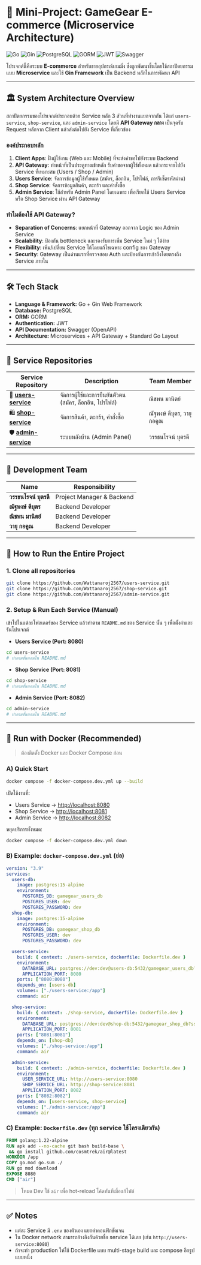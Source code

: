 # 🚀 Mini-Project: GameGear E-commerce (Microservice Architecture)

![Go](https://img.shields.io/badge/Go-1.24.6-00ADD8?style=for-the-badge\&logo=go)
![Gin](https://img.shields.io/badge/Gin-Framework-008ECF?style=for-the-badge\&logo=go)
![PostgreSQL](https://img.shields.io/badge/PostgreSQL-4169E1?style=for-the-badge\&logo=postgresql)
![GORM](https://img.shields.io/badge/GORM-B93527?style=for-the-badge)
![JWT](https://img.shields.io/badge/Auth-JWT-FF6F00?style=for-the-badge)
![Swagger](https://img.shields.io/badge/API-Swagger-85EA2D?style=for-the-badge\&logo=swagger)

โปรเจกต์นี้คือระบบ **E-commerce** สำหรับขายอุปกรณ์เกมมิ่ง ซึ่งถูกพัฒนาขึ้นโดยใช้สถาปัตยกรรมแบบ **Microservice** และใช้ **Gin Framework** เป็น Backend หลักในการพัฒนา API

---

## 🏛️ System Architecture Overview

สถาปัตยกรรมของโปรเจกต์ประกอบด้วย Service หลัก 3 ส่วนที่ทำงานแยกจากกัน ได้แก่ `users-service`, `shop-service`, และ `admin-service` โดยมี **API Gateway กลาง** เป็นจุดรับ Request หลักจาก Client แล้วส่งต่อไปยัง Service ที่เกี่ยวข้อง

### องค์ประกอบหลัก

1. **Client Apps**: ฝั่งผู้ใช้งาน (Web และ Mobile) ที่จะส่งคำขอไปยังระบบ Backend
2. **API Gateway**: ทำหน้าที่เป็นประตูทางเข้าหลัก รับคำขอจากผู้ใช้ทั้งหมด แล้วกระจายไปยัง Service ที่เหมาะสม (Users / Shop / Admin)
3. **Users Service**: จัดการข้อมูลผู้ใช้ทั้งหมด (สมัคร, ล็อกอิน, โปรไฟล์, การรีเซ็ตรหัสผ่าน)
4. **Shop Service**: จัดการข้อมูลสินค้า, ตะกร้า และคำสั่งซื้อ
5. **Admin Service**: ใช้สำหรับ Admin Panel โดยเฉพาะ เพื่อเรียกใช้ Users Service หรือ Shop Service ผ่าน API Gateway

### ทำไมต้องใช้ API Gateway?

* **Separation of Concerns**: แยกหน้าที่ Gateway ออกจาก Logic ของ Admin Service
* **Scalability**: ป้องกัน bottleneck และรองรับการเพิ่ม Service ใหม่ ๆ ได้ง่าย
* **Flexibility**: เพิ่ม/เปลี่ยน Service ได้โดยแก้ไขเฉพาะ config ของ Gateway
* **Security**: Gateway เป็นด่านแรกที่ตรวจสอบ Auth และป้องกันการเข้าถึงโดยตรงถึง Service ภายใน

---

## 🛠️ Tech Stack

* **Language & Framework:** Go + Gin Web Framework
* **Database:** PostgreSQL
* **ORM:** GORM
* **Authentication:** JWT
* **API Documentation:** Swagger (OpenAPI)
* **Architecture:** Microservices + API Gateway + Standard Go Layout

---

## 📂 Service Repositories

| Service Repository                                                           | Description                                             | Team Member                |
| ---------------------------------------------------------------------------- | ------------------------------------------------------- | -------------------------- |
| 👤 **[users-service](https://github.com/Wattanaroj2567/users-service.git)**  | จัดการผู้ใช้และการยืนยันตัวตน (สมัคร, ล็อกอิน, โปรไฟล์) | ณิชพน มานิตย์              |
| 🛍️ **[shop-service](https://github.com/Wattanaroj2567/shop-service.git)**   | จัดการสินค้า, ตะกร้า, คำสั่งซื้อ                        | ณัฐพงษ์ ดีบุตร, วายุ กอคูณ |
| 🛡️ **[admin-service](https://github.com/Wattanaroj2567/admin-service.git)** | ระบบหลังบ้าน (Admin Panel)                              | วรรธนโรจน์ บุตรดี          |

---

## 🤝 Development Team

| Name                  | Responsibility            |
| --------------------- | ------------------------- |
| **วรรธนโรจน์ บุตรดี** | Project Manager & Backend |
| **ณัฐพงษ์ ดีบุตร**    | Backend Developer         |
| **ณิชพน มานิตย์**     | Backend Developer         |
| **วายุ กอคูณ**        | Backend Developer         |

---

## 🚀 How to Run the Entire Project

### 1. Clone all repositories

```bash
git clone https://github.com/Wattanaroj2567/users-service.git
git clone https://github.com/Wattanaroj2567/shop-service.git
git clone https://github.com/Wattanaroj2567/admin-service.git
```

### 2. Setup & Run Each Service (Manual)

เข้าไปในแต่ละโฟลเดอร์ของ Service แล้วทำตาม `README.md` ของ Service นั้น ๆ เพื่อตั้งค่าและรันโปรเจกต์

* **Users Service (Port: 8080)**

```bash
cd users-service
# ทำตามขั้นตอนใน README.md
```

* **Shop Service (Port: 8081)**

```bash
cd shop-service
# ทำตามขั้นตอนใน README.md
```

* **Admin Service (Port: 8082)**

```bash
cd admin-service
# ทำตามขั้นตอนใน README.md
```

---

## 🐋 Run with Docker (Recommended)

> ต้องติดตั้ง Docker และ Docker Compose ก่อน

### A) Quick Start

```bash
docker compose -f docker-compose.dev.yml up --build
```

เปิดใช้งานที่:

* Users Service → [http://localhost:8080](http://localhost:8080)
* Shop Service → [http://localhost:8081](http://localhost:8081)
* Admin Service → [http://localhost:8082](http://localhost:8082)

หยุดบริการทั้งหมด:

```bash
docker compose -f docker-compose.dev.yml down
```

### B) Example: `docker-compose.dev.yml` (ย่อ)

```yaml
version: "3.9"
services:
  users-db:
    image: postgres:15-alpine
    environment:
      POSTGRES_DB: gamegear_users_db
      POSTGRES_USER: dev
      POSTGRES_PASSWORD: dev
  shop-db:
    image: postgres:15-alpine
    environment:
      POSTGRES_DB: gamegear_shop_db
      POSTGRES_USER: dev
      POSTGRES_PASSWORD: dev

  users-service:
    build: { context: ./users-service, dockerfile: Dockerfile.dev }
    environment:
      DATABASE_URL: postgres://dev:dev@users-db:5432/gamegear_users_db?sslmode=disable
      APPLICATION_PORT: 8080
    ports: ["8080:8080"]
    depends_on: [users-db]
    volumes: ["./users-service:/app"]
    command: air

  shop-service:
    build: { context: ./shop-service, dockerfile: Dockerfile.dev }
    environment:
      DATABASE_URL: postgres://dev:dev@shop-db:5432/gamegear_shop_db?sslmode=disable
      APPLICATION_PORT: 8081
    ports: ["8081:8081"]
    depends_on: [shop-db]
    volumes: ["./shop-service:/app"]
    command: air

  admin-service:
    build: { context: ./admin-service, dockerfile: Dockerfile.dev }
    environment:
      USER_SERVICE_URL: http://users-service:8080
      SHOP_SERVICE_URL: http://shop-service:8081
      APPLICATION_PORT: 8082
    ports: ["8082:8082"]
    depends_on: [users-service, shop-service]
    volumes: ["./admin-service:/app"]
    command: air
```

### C) Example: `Dockerfile.dev` (ทุก service ใช้โครงเดียวกัน)

```dockerfile
FROM golang:1.22-alpine
RUN apk add --no-cache git bash build-base \
 && go install github.com/cosmtrek/air@latest
WORKDIR /app
COPY go.mod go.sum ./
RUN go mod download
EXPOSE 8080
CMD ["air"]
```

> โหมด Dev ใช้ `air` เพื่อ hot-reload โค้ดทันทีเมื่อแก้ไฟล์

---

## ✅ Notes

* แต่ละ Service มี `.env` ของตัวเอง แยกค่าคอนฟิกชัดเจน
* ใน Docker network สามารถอ้างอิงกันด้วยชื่อ service ได้เลย (เช่น `http://users-service:8080`)
* ถ้าจะทำ production ให้ใช้ Dockerfile แบบ multi-stage build และ compose อีกรูปแบบหนึ่ง 
